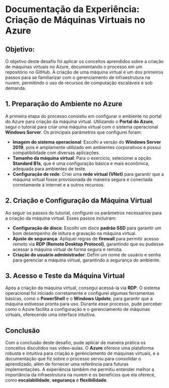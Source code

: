 # Documentação da Experiência: Criação de Máquinas Virtuais no Azure

## Objetivo:
O objetivo deste desafio foi aplicar os conceitos aprendidos sobre a criação de máquinas virtuais no Azure, documentando o processo em um repositório no GitHub. A criação de uma máquina virtual é um dos primeiros passos para se familiarizar com o gerenciamento de infraestrutura na nuvem, permitindo o uso de recursos de computação escaláveis e sob demanda.

## 1. Preparação do Ambiente no Azure
A primeira etapa do processo consistiu em configurar o ambiente no portal do Azure para criação da máquina virtual. Utilizando o **Portal do Azure**, segui o tutorial para criar uma máquina virtual com o sistema operacional **Windows Server**. Os principais parâmetros que configurei foram:

- **Imagem do sistema operacional**: Escolhi a versão do **Windows Server 2019**, pois é amplamente utilizado em ambientes corporativos e possui compatibilidade com diversas aplicações.
- **Tamanho da máquina virtual**: Para o exercício, selecionei a opção **Standard B1s**, que é uma configuração básica e mais econômica, adequada para ambientes de teste.
- **Configuração de rede**: Criei uma **rede virtual (VNet)** para garantir que a máquina virtual fosse provisionada de maneira segura e conectada corretamente à internet e a outros recursos.

## 2. Criação e Configuração da Máquina Virtual
Ao seguir os passos do tutorial, configurei os parâmetros necessários para a criação da máquina virtual. Esses passos incluíram:

- **Configuração de disco**: Escolhi um disco **padrão SSD** para garantir um bom desempenho de leitura e gravação na máquina virtual.
- **Ajuste de segurança**: Apliquei regras de **firewall** para permitir acesso remoto via **RDP (Remote Desktop Protocol)**, garantindo que eu pudesse acessar a máquina virtual de forma segura e remota.
- **Criação do usuário administrador**: Defini um nome de usuário e senha para gerenciar a máquina virtual, garantindo a segurança do ambiente.

## 3. Acesso e Teste da Máquina Virtual
Após a criação da máquina virtual, consegui acessá-la via **RDP**. O sistema operacional foi iniciado corretamente e configurei algumas ferramentas básicas, como o **PowerShell** e o **Windows Update**, para garantir que a máquina estivesse pronta para uso. Durante esse processo, pude perceber como o Azure facilita a configuração e o gerenciamento de máquinas virtuais, oferecendo uma interface intuitiva.

## Conclusão
Com a conclusão deste desafio, pude aplicar de maneira prática os conceitos discutidos nas vídeo-aulas. O **Azure** oferece uma plataforma robusta e intuitiva para criação e gerenciamento de máquinas virtuais, e a documentação que fiz sobre o processo serviu para consolidar o aprendizado, além de fornecer uma referência para futuras implementações. A experiência também me permitiu entender melhor a importância da infraestrutura na nuvem e os benefícios que ela oferece, como **escalabilidade**, **segurança** e **flexibilidade**.
